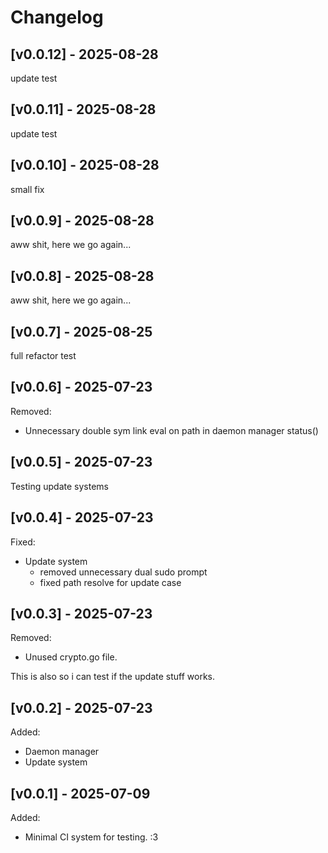 # Changelog

## [v0.0.12] - 2025-08-28

update test

## [v0.0.11] - 2025-08-28

update test

## [v0.0.10] - 2025-08-28

small fix

## [v0.0.9] - 2025-08-28

aww shit, here we go again...

## [v0.0.8] - 2025-08-28

aww shit, here we go again...

## [v0.0.7] - 2025-08-25

full refactor test

## [v0.0.6] - 2025-07-23

Removed:

- Unnecessary double sym link eval on path in daemon manager status()

## [v0.0.5] - 2025-07-23

Testing update systems

## [v0.0.4] - 2025-07-23

Fixed:

- Update system
    - removed unnecessary dual sudo prompt
    - fixed path resolve for update case

## [v0.0.3] - 2025-07-23

Removed:

- Unused crypto.go file.

This is also so i can test if the update stuff works.

## [v0.0.2] - 2025-07-23

Added:

- Daemon manager
- Update system


## [v0.0.1] - 2025-07-09

Added:

- Minimal CI system for testing. :3
